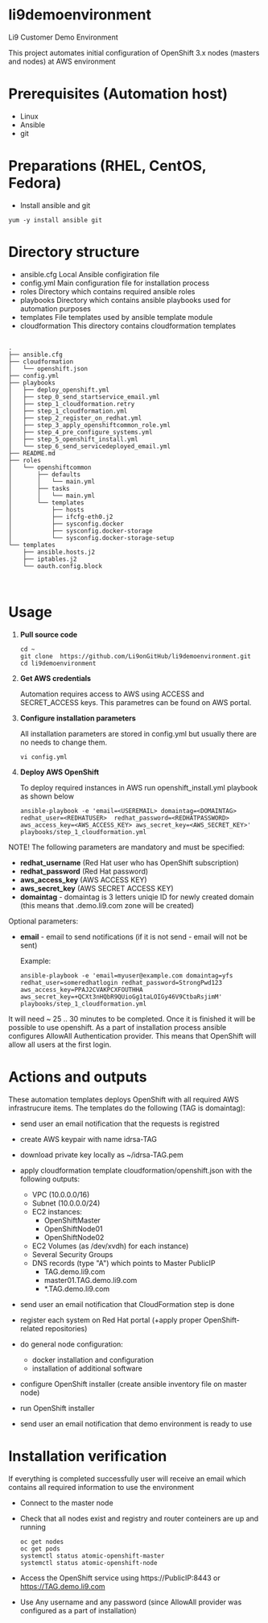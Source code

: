 # li9demoenvironment
Li9 Customer Demo Environment


This project automates initial configuration of OpenShift 3.x nodes (masters and nodes) at AWS environment
# Prerequisites (Automation host)
- Linux
- Ansible
- git

# Preparations (RHEL, CentOS, Fedora)
- Install ansible and git
```
yum -y install ansible git
```

# Directory structure
- ansible.cfg
	Local Ansible configiration file
- config.yml
	Main configuration file for installation process
- roles
	Directory which contains required ansible roles
- playbooks
	Directory which contains ansible playbooks used for automation purposes
- templates
	File templates used by ansible template module
- cloudformation
	This directory contains cloudformation templates
```

.
├── ansible.cfg
├── cloudformation
│   └── openshift.json
├── config.yml
├── playbooks
│   ├── deploy_openshift.yml
│   ├── step_0_send_startservice_email.yml
│   ├── step_1_cloudformation.retry
│   ├── step_1_cloudformation.yml
│   ├── step_2_register_on_redhat.yml
│   ├── step_3_apply_openshiftcommon_role.yml
│   ├── step_4_pre_configure_systems.yml
│   ├── step_5_openshift_install.yml
│   └── step_6_send_servicedeployed_email.yml
├── README.md
├── roles
│   └── openshiftcommon
│       ├── defaults
│       │   └── main.yml
│       ├── tasks
│       │   └── main.yml
│       └── templates
│           ├── hosts
│           ├── ifcfg-eth0.j2
│           ├── sysconfig.docker
│           ├── sysconfig.docker-storage
│           └── sysconfig.docker-storage-setup
└── templates
    ├── ansible.hosts.j2
    ├── iptables.j2
    └── oauth.config.block



```

# Usage
1. **Pull source code**

	```
	cd ~
	git clone  https://github.com/Li9onGitHub/li9demoenvironment.git
	cd li9demoenvironment
	```

2. **Get AWS credentials**

	Automation requires access to AWS using ACCESS and SECRET_ACCESS keys. This parametres can be found on AWS portal.

3. **Configure installation parameters**

	All installation parameters are stored in config.yml but usually there are no needs to change them.
	```
	vi config.yml
	```

4. **Deploy AWS OpenShift**
	
	To deploy required instances in AWS run  openshift_install.yml playbook as shown below
	```
	ansible-playbook -e 'email=<USEREMAIL> domaintag=<DOMAINTAG> redhat_user=<REDHATUSER>  redhat_password=<REDHATPASSWORD> aws_access_key=<AWS_ACCESS_KEY> aws_secret_key=<AWS_SECRET_KEY>' playbooks/step_1_cloudformation.yml
	```
NOTE! The following parameters are mandatory and must be specified:

- **redhat_username** (Red Hat user who has OpenShift subscription)
- **redhat_password** (Red Hat password)
- **aws_access_key** (AWS ACCESS KEY)
- **aws_secret_key** (AWS SECRET ACCESS KEY)
- **domaintag**  - domaintag is 3 letters uniqie ID for newly created domain (this means that <domaintag>.demo.li9.com zone will be created)

Optional parameters:
- **email** - email to send notifications (if it is not send - email will not be sent)

	Example:
	```
	ansible-playbook -e 'email=myuser@example.com domaintag=yfs redhat_user=someredhatlogin redhat_password=StrongPwd123 aws_access_key=PPAJ2CVAKPCXFOUTHHA aws_secret_key=+QCXt3nHQbR9QUioGg1taLOIGy46V9CtbaRsjimM' playbooks/step_1_cloudformation.yml	
	```

It will need ~ 25 .. 30  minutes to be completed.  Once it is finished it will be possible to use openshift.  As a part of installation process ansible configures AllowAll Authentication provider. This means that OpenShift will allow all users at the first login.


# Actions and outputs

These automation templates deploys OpenShift with all required AWS infrastrucure items. The templates do the following (TAG is domaintag):

- send user an email notification that the requests is registred
- create AWS keypair with name idrsa-TAG
- download private key locally as ~/idrsa-TAG.pem
- apply cloudformation template cloudformation/openshift.json with the following outputs:
	- VPC (10.0.0.0/16)
	- Subnet (10.0.0.0/24)
	- EC2 instances:
		- OpenShiftMaster
		- OpenShiftNode01
		- OpenShiftNode02
	- EC2 Volumes (as /dev/xvdh) for each instance)
	- Several Security Groups
	- DNS records (type "A") which points to Master PublicIP
		- TAG.demo.li9.com 
		- master01.TAG.demo.li9.com
		- *.TAG.demo.li9.com

- send user an email notification that CloudFormation step is done
- register each system on Red Hat portal (+apply proper OpenShift-related repositories)
- do general node configuration:
	- docker installation and configuration
	- installation of additional software
- configure OpenShift installer (create ansible inventory file on master node)
- run OpenShift installer
- send user an email notification that demo environment is ready to use


# Installation verification


If everything is completed successfully user will receive an email which contains all required information to use the environment

 - Connect to the master node
 - Check that all nodes exist and registry and router conteiners are up and running

	```
	oc get nodes
	oc get pods
	systemctl status atomic-openshift-master
	systemctl status atomic-openshift-node
	
	```

 - Access the OpenShift service using  https://PublicIP:8443 or https://TAG.demo.li9.com
 - Use Any username and any password (since AllowAll provider was configured as a part of installation)

